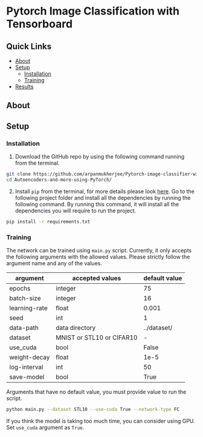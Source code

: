 # Pytorch Image Classification with Tensorboard

## Quick Links
- [About](#about)
- [Setup](#setup)
	- [Installation](#installation)
	- [Training](#training)
- [Results](#results)

## About


## Setup
### Installation
1. Download the GitHub repo by using the following command running from the terminal.
```bash
git clone https://github.com/arpanmukherjee/Pytorch-image-classifier-with-Tensorboard
cd Autoencoders-and-more-using-PyTorch/
```

2. Install `pip` from the terminal, for more details please look [here](https://pypi.org/project/pip/). Go to the following project folder and install all the dependencies by running the following command. By running this command, it will install all the dependencies you will require to run the project.
```bash
pip install -r requirements.txt
```

### Training
The network can be trained using `main.py` script. Currently, it only accepts the following arguments with the allowed values. Please strictly follow the argument name and any of the values.

| argument | accepted values | default value |
|--|--|--|
| epochs | integer | 75 |
| batch-size | integer | 16 |
| learning-rate | float | 0.001 |
| seed | int | 1 |
| data-path | data directory | ../dataset/ |
| dataset | MNIST or STL10 or CIFAR10 | - |
| use_cuda | bool | False |
| weight-decay | float | 1e-5 |
| log-interval | int | 50 |
| save-model | bool | True |

Arguments that have no default value, you must provide value to run the script.
```bash
python main.py --dataset STL10 --use-cuda True --network-type FC
```
If you think the model is taking too much time, you can consider using GPU. Set `use_cuda` argument as `True`.
